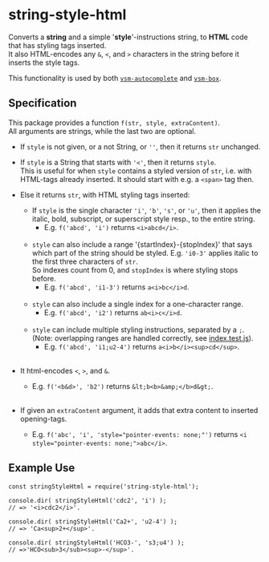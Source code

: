 # string-style-html

Converts a **string** and a simple '**style**'-instructions string,
to **HTML** code that has styling tags inserted.  
It also HTML-encodes any `&`, `<`, and `>` characters in the string
before it inserts the style tags.

This functionality is used by both
[`vsm-autocomplete`](https://github.com/vsmjs/vsm-autocomplete) and
[`vsm-box`](https://github.com/vsmjs/vsm-box).


## Specification

This package provides a function `f(str, style, extraContent)`.  
All arguments are strings, while the last two are optional.

- If `style` is not given, or a not String, or `''`,
  then it returns `str` unchanged.  
- If `style` is a String that starts with `'<'`, then it returns `style`.  
  This is useful for when `style` contains a styled version of `str`, i.e. with
  HTML-tags already inserted. It should start with e.g. a `<span>` tag then.
- Else it returns `str`, with HTML styling tags inserted:<br>
  - If `style` is the single character `'i'`, `'b'`, `'s'`, or `'u'`, then
    it applies the italic, bold, subscript, or superscript style resp.,
    to the entire string.  
    + E.g. `f('abcd', 'i')` returns `<i>abcd</i>`.<br><br>
  - `style` can also include a range '{startIndex}-{stopIndex}' that says
    which part of the string should be styled.
    E.g. `'i0-3'` applies italic to the first three characters of `str`.  
    So indexes count from 0, and `stopIndex` is where styling stops before.
    + E.g. `f('abcd', 'i1-3')` returns `a<i>bc</i>d`.<br><br>
  - `style` can also include a single index for a one-character range.
    + E.g. `f('abcd', 'i2')` returns `ab<i>c</i>d`.<br><br>
  - `style` can include multiple styling instructions, separated by a `;`.  
    (Note: overlapping ranges are handled correctly, see
    [index.test.js](src/index.test.js)).
    + E.g. `f('abcd', 'i1;u2-4')`
      returns `a<i>b</i><sup>cd</sup>`.<br><br>

- It html-encodes `<`, `>`, and `&`.
  + E.g. `f('<b&d>', 'b2')`
    returns `&lt;b<b>&amp;</b>d&gt;`.<br><br>

- If given an `extraContent` argument,
  it adds that extra content to inserted opening-tags.
  + E.g. `f('abc', 'i', 'style="pointer-events: none;"')` returns
    `<i style="pointer-events: none;">abc</i>`.


## Example Use

```
const stringStyleHtml = require('string-style-html');

console.dir( stringStyleHtml('cdc2', 'i') );
// => '<i>cdc2</i>'.

console.dir( stringStyleHtml('Ca2+', 'u2-4') );
// => 'Ca<sup>2+</sup>'.

console.dir( stringStyleHtml('HCO3-', 's3;u4') );
// =>'HCO<sub>3</sub><sup>-</sup>'.
```
